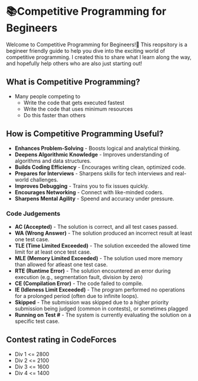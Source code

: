 # 📚Competitive Programming for Begineers
Welcome to Competitive Programming for Begineers!🚀 This reopsitory is a begineer friendly guide to help you dive into the exciting world of competitive programming. I created this to share what I learn along the way, and hopefully help others who are also just starting out!

## What is Competitive Programming?
- Many people competing to 
    - Write the code that gets executed fastest
    - Write the code that uses minimum resources
    - Do this faster than others

## How is Competitive Programming Useful?
- <b>Enhances Problem-Solving</b> - Boosts logical and analytical thinking.
- <b>Deepens Algorithmic Knowledge</b> - Improves understanding of algorithms and data structures.
- <b>Builds Coding Efficiency</b> - Encourages writing clean, optimized code.
- <b>Prepares for Interviews</b> - Sharpens skills for tech interviews and real-world challenges.
- <b>Improves Debugging</b> - Trains you to fix issues quickly.
- <b>Encourages Networking</b> - Connect with like-minded coders.
- <b> Sharpens Mental Agility</b> - Speend and accuracy under pressure.

### Code Judgements
- **AC (Accepted)** - The solution is correct, and all test cases passed.
- **WA (Wrong Answer)** - The solution produced an incorrect result at least one test case.
- **TLE (Time Limited Exceeded)** - The solution exceeded the allowed time limit for at least once test case.
- **MLE (Memory Limited Exceeded)** - The solution used more memory than allowed for atleast one test case.
- **RTE (Runtime Error)** - The solution encountered an error during execution (e.g., segmentation fault, division by zero)
- **CE (Compilation Error)** - The code failed to compile.
- **IE (Idleness Limit Exceeded)** - The program performed no operations for a prolonged period (often due to infinite loops).
- **Skipped** - The submission was skipped due to a higher priority submission being judged (common in contests), or sometimes plagged
- **Running on Test #** - The system is currently evaluating the solution on a specific test case.

## Contest rating in CodeForces
- Div 1 <= 2800
- Div 2 <= 2100
- Div 3 <= 1600 
- Div 4 <= 1400